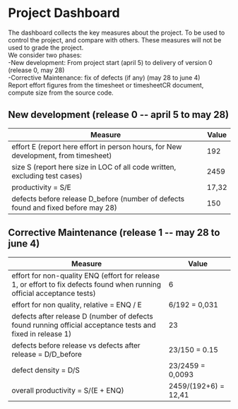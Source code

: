 # Project Dashboard

The dashboard collects the key measures about the project.
To be used to control the project, and compare with others. These measures will not be used to grade the project. <br>
We consider two phases: <br>
-New development: From project start (april 5) to delivery of version 0 (release 0, may 28) <br>
-Corrective Maintenance: fix of defects (if any)  (may 28 to june 4)   <br>
Report effort figures from the timesheet or timesheetCR document, compute size from the source code.



## New development (release 0  -- april 5 to may 28)
| Measure                                                                            | Value |
|------------------------------------------------------------------------------------|-------|
| effort E (report here effort in person hours, for New development, from timesheet) |   192 |
| size S (report here size in LOC of all code written, excluding test cases)         |  2459 |
| productivity = S/E                                                                 | 17,32 |
| defects before release D_before (number of defects found and fixed before may 28)  |  150  |




## Corrective Maintenance (release 1 -- may 28 to june 4)

| Measure                                                                                                                  | Value                |
|--------------------------------------------------------------------------------------------------------------------------|----------------------|
| effort for non-quality ENQ (effort for release 1, or effort to fix defects found when running official acceptance tests) | 6                    |
| effort for non quality, relative = ENQ / E                                                                               | 6/192 = 0,031        |
| defects after release D (number of defects found running official acceptance tests and  fixed in release 1)              | 23                   |
| defects before release vs defects after release = D/D_before                                                             | 23/150 = 0.15        |
| defect density = D/S                                                                                                     | 23/2459 = 0,0093     |
| overall productivity = S/(E + ENQ)                                                                                       | 2459/(192+6) = 12,41 |
